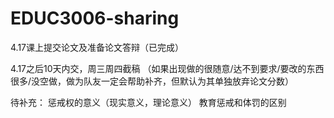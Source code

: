 # EDUC3006-sharing

4.17课上提交论文及准备论文答辩（已完成）

4.17之后10天内交，周三周四截稿
（如果出现做的很随意/达不到要求/要改的东西很多/没空做，做为队友一定会帮助补齐，但默认为其单独放弃论文分数）


待补充：
惩戒权的意义（现实意义，理论意义）
教育惩戒和体罚的区别
